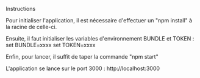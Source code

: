 Instructions

Pour initialiser l'application, il est nécessaire d'effectuer un "npm install" à la racine de celle-ci.

Ensuite, il faut initialiser les variables d'environnement BUNDLE et TOKEN :
set BUNDLE=xxxx
set TOKEN=xxxx

Enfin, pour lancer, il suffit de taper la commande "npm start"

L'application se lance sur le port 3000 : http://localhost:3000